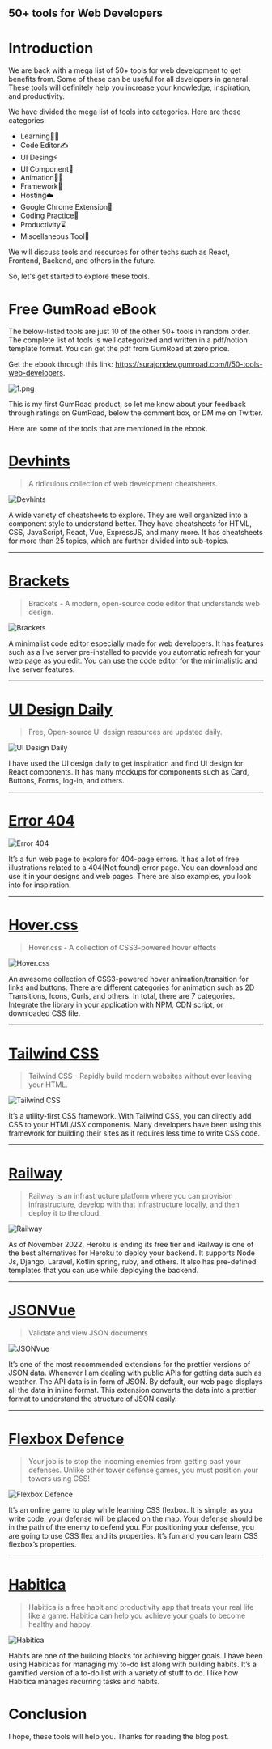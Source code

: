 ## 50+ tools for Web Developers

# Introduction

We are back with a mega list of 50+ tools for web development to get benefits from. Some of these can be useful for all developers in general. These tools will definitely help you increase your knowledge, inspiration, and productivity.

We have divided the mega list of tools into categories. Here are those categories: 
- Learning🧑‍💻
- Code Editor✍️
- UI Desing⚡
- UI Component🚀
- Animation🏃‍♂️
- Framework🏢
- Hosting☁️
- Google Chrome Extension🔗
- Coding Practice🧭
- Productivity⌛
- Miscellaneous Tool🔎

We will discuss tools and resources for other techs such as React, Frontend, Backend, and others in the future. 

So, let's get started to explore these tools.

# Free GumRoad eBook

The below-listed tools are just 10 of the other 50+ tools in random order. The complete list of tools is well categorized and written in a pdf/notion template format. You can get the pdf from GumRoad at zero price. 

Get the ebook through this link: https://surajondev.gumroad.com/l/50-tools-web-developers. 


![1.png](https://cdn.hashnode.com/res/hashnode/image/upload/v1663069848043/edRRF1hIkV.png)

This is my first GumRoad product, so let me know about your feedback through ratings on GumRoad, below the comment box, or DM me on Twitter. 

Here are some of the tools that are mentioned in the ebook.

# [Devhints](https://devhints.io/)

> A ridiculous collection of web development cheatsheets.

![Devhints](https://cdn.hashnode.com/res/hashnode/image/upload/v1663069850648/dJE9282gy.png)

A wide variety of cheatsheets to explore. They are well organized into a component style to understand better. They have cheatsheets for HTML, CSS, JavaScript, React, Vue, ExpressJS, and many more. It has cheatsheets for more than 25 topics, which are further divided into sub-topics.

---

# [Brackets](https://brackets.io/)

> Brackets - A modern, open-source code editor that understands web design.

![Brackets](https://cdn.hashnode.com/res/hashnode/image/upload/v1663069853652/Rq7gBQTvU.png)

A minimalist code editor especially made for web developers. It has features such as a live server pre-installed to provide you automatic refresh for your web page as you edit. You can use the code editor for the minimalistic and live server features.

---

# [UI Design Daily](https://uidesigndaily.com/)

> Free, Open-source UI design resources are updated daily.

![UI Design Daily](https://cdn.hashnode.com/res/hashnode/image/upload/v1663069855801/TP2qfD6MX.png)

I have used the UI design daily to get inspiration and find UI design for React components. It has many mockups for components such as Card, Buttons, Forms, log-in, and others.

---

# [Error 404](https://error404.fun/)

![Error 404](https://cdn.hashnode.com/res/hashnode/image/upload/v1663069857886/LfG-D2Z4v.png)

It’s a fun web page to explore for 404-page errors. It has a lot of free illustrations related to a 404(Not found) error page. You can download and use it in your designs and web pages. There are also examples, you look into for inspiration.

---

# [Hover.css](https://ianlunn.github.io/Hover/)

> Hover.css - A collection of CSS3-powered hover effects

![Hover.css](https://cdn.hashnode.com/res/hashnode/image/upload/v1663069859529/wQVBdm43s.png)

An awesome collection of CSS3-powered hover animation/transition for links and buttons. There are different categories for animation such as 2D Transitions, Icons, Curls, and others. In total, there are 7 categories. Integrate the library in your application with NPM, CDN script, or downloaded CSS file. 

---

# [Tailwind CSS](https://tailwindcss.com/)

> Tailwind CSS - Rapidly build modern websites without ever leaving your HTML.

![Tailwind CSS](https://cdn.hashnode.com/res/hashnode/image/upload/v1663069861205/oC6UNLgQK.png)

It’s a utility-first CSS framework. With Tailwind CSS, you can directly add CSS to your HTML/JSX components. Many developers have been using this framework for building their sites as it requires less time to write CSS code. 

---

# [Railway](https://railway.app/)

> Railway is an infrastructure platform where you can provision infrastructure, develop with that infrastructure locally, and then deploy it to the cloud.

![Railway](https://cdn.hashnode.com/res/hashnode/image/upload/v1663069863306/E2n0pQ0-B.png)

As of November 2022, Heroku is ending its free tier and Railway is one of the best alternatives for Heroku to deploy your backend. It supports Node Js, Django, Laravel, Kotlin spring, ruby, and others. It also has pre-defined templates that you can use while deploying the backend.

---

# [JSONVue](https://chrome.google.com/webstore/detail/jsonvue/chklaanhfefbnpoihckbnefhakgolnmc)

> Validate and view JSON documents

![JSONVue](https://cdn.hashnode.com/res/hashnode/image/upload/v1663069864898/r7278XrYi.png)

It’s one of the most recommended extensions for the prettier versions of JSON data. Whenever I am dealing with public APIs for getting data such as weather. The API data is in form of JSON. By default, our web page displays all the data in inline format. This extension converts the data into a prettier format to understand the structure of JSON easily.

---

# [Flexbox Defence](http://www.flexboxdefense.com/)

> Your job is to stop the incoming enemies from getting past your defenses. Unlike other tower defense games, you must position your towers using CSS!

![Flexbox Defence](https://cdn.hashnode.com/res/hashnode/image/upload/v1663069867085/mWM9W73iP.png)

It’s an online game to play while learning CSS flexbox. It is simple, as you write code, your defense will be placed on the map. Your defense should be in the path of the enemy to defend you. For positioning your defense, you are going to use CSS flex and its properties. It’s fun and you can learn CSS flexbox’s properties.

---

# [Habitica](https://habitica.com/)

> Habitica is a free habit and productivity app that treats your real life like a game. Habitica can help you achieve your goals to become healthy and happy.

![Habitica](https://cdn.hashnode.com/res/hashnode/image/upload/v1663069868555/U1pfGGfmX.png)

Habits are one of the building blocks for achieving bigger goals. I have been using Habiticas for managing my to-do list along with building habits. It’s a gamified version of a to-do list with a variety of stuff to do. I like how Habitica manages recurring tasks and habits.

# Conclusion
 
I hope, these tools will help you. Thanks for reading the blog post.